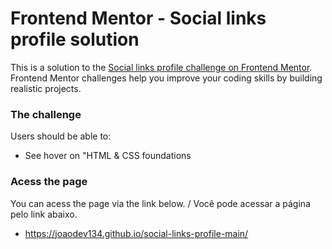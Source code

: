 # Frontend Mentor - Social links profile solution

This is a solution to the [Social links profile challenge on Frontend Mentor](https://www.frontendmentor.io/challenges/social-links-profile-UG32l9m6dQ). Frontend Mentor challenges help you improve your coding skills by building realistic projects. 

### The challenge

Users should be able to:

- See hover on "HTML & CSS foundations

### Acess the page

You can acess the page via the link below. / Você pode acessar a página pelo link abaixo.

- https://joaodev134.github.io/social-links-profile-main/
